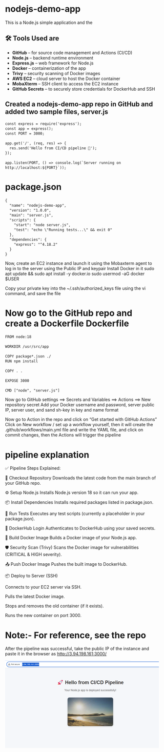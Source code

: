 # nodejs-demo-app
This is a Node.js simple application and the 
## 🛠️ Tools Used are 
- **GitHub** – for source code management and Actions (CI/CD)
- **Node.js** – backend runtime environment
- **Express.js** – web framework for Node.js
- **Docker** – containerization of the app
- **Trivy** – security scanning of Docker images
- **AWS EC2** – cloud server to host the Docker container
- **MobaXterm** – SSH client to access the EC2 instance
- **GitHub Secrets** – to securely store credentials for DockerHub and SSH


Created a nodejs-demo-app repo in GitHub and added two sample files,
server.js
----------
~~~
const express = require('express');
const app = express();
const PORT = 3000;

app.get('/', (req, res) => {
  res.send('Hello from CI/CD pipeline 🚀');
});

app.listen(PORT, () => console.log(`Server running on http://localhost:${PORT}`));
~~~
package.json
=============
~~~
{
  "name": "nodejs-demo-app",
  "version": "1.0.0",
  "main": "server.js",
  "scripts": {
    "start": "node server.js",
    "test": "echo \"Running tests...\" && exit 0"
  },
  "dependencies": {
    "express": "^4.18.2"
  }
}
~~~
Now, create an EC2 instance and launch it using the Mobaxterm agent to log in to the server using the Public IP and keypair
Install Docker in it 
sudo apt update && sudo apt install -y docker.io
sudo usermod -aG docker $USER

Copy your private key into the ~/.ssh/authorized_keys file using the vi command, and save the file

Now go to the GitHub repo and create a Dockerfile
Dockerfile
=============
~~~
FROM node:18

WORKDIR /usr/src/app

COPY package*.json ./
RUN npm install

COPY . .

EXPOSE 3000

CMD ["node", "server.js"]
~~~
Now go to GitHub settings ==> Secrets and Variables ==> Actions ==> New repository secret
Add your Docker username and password, server public IP, server user, and sand sh-key in key and name format

Now go to Action in the repo and click on “Get started with GitHub Actions”
Click on New workflow / set up a workflow yourself, then it will create the .github/workflows/main.yml file and write the YAML file, and click on commit changes, then the Actions will trigger the pipeline

pipeline explanation
===================

✅ Pipeline Steps Explained:

🧾 Checkout Repository
Downloads the latest code from the main branch of your GitHub repo.

⚙️ Setup Node.js
Installs Node.js version 18 so it can run your app.

📦 Install Dependencies
Installs required packages listed in package.json.

🧪 Run Tests
Executes any test scripts (currently a placeholder in your package.json).

🔐 DockerHub Login
Authenticates to DockerHub using your saved secrets.

🐳 Build Docker Image
Builds a Docker image of your Node.js app.

🛡️ Security Scan (Trivy)
Scans the Docker image for vulnerabilities (CRITICAL & HIGH severity).

📤 Push Docker Image
Pushes the built image to DockerHub.

📦 Deploy to Server (SSH)

Connects to your EC2 server via SSH.

Pulls the latest Docker image.

Stops and removes the old container (if it exists).

Runs the new container on port 3000.
 
 Note:- For reference, see the repo
 ======
After the pipeline was successful, take the public IP of the instance and paste it in the browser as
http://3.94.198.161:3000/

[![CI/CD Node.js App Screenshot](chrome_FDNHkUt5Zy.png)](chrome_FDNHkUt5Zy.png)


